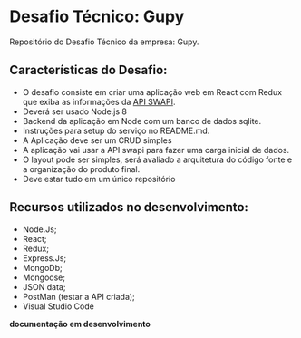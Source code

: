 # Desafio Técnico: Gupy

Repositório do Desafio Técnico da empresa: Gupy. 

## Características do Desafio:

- O desafio consiste em criar uma aplicação web em React com Redux que exiba as informações da [API SWAPI](http://swapi.co/).
- Deverá ser usado Node.js 8
- Backend da aplicação em Node com um banco de dados sqlite.
- Instruções para setup do serviço no README.md. 
- A Aplicação deve ser um CRUD simples
- A aplicação vai usar a API swapi para fazer uma carga inicial de dados.
- O layout pode ser simples, será avaliado a arquitetura do código fonte e a organização do produto final.
- Deve estar tudo em um único repositório


## Recursos utilizados no desenvolvimento:

- Node.Js;
- React;
- Redux;
- Express.Js;
- MongoDb;
- Mongoose;
- JSON data;
- PostMan (testar a API criada);
- Visual Studio Code

**documentação em desenvolvimento**
